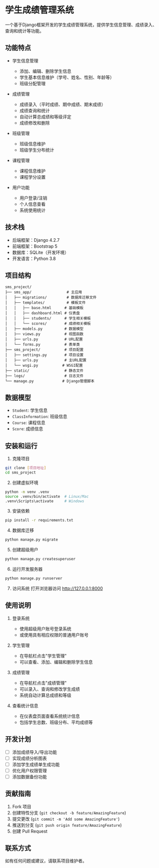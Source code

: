 # 学生成绩管理系统

一个基于Django框架开发的学生成绩管理系统，提供学生信息管理、成绩录入、查询和统计等功能。

## 功能特点

- 学生信息管理
  - 添加、编辑、删除学生信息
  - 学生基本信息维护（学号、姓名、性别、年龄等）
  - 班级分配管理

- 成绩管理
  - 成绩录入（平时成绩、期中成绩、期末成绩）
  - 成绩查询和统计
  - 自动计算总成绩和等级评定
  - 成绩修改和删除

- 班级管理
  - 班级信息维护
  - 班级学生分布统计

- 课程管理
  - 课程信息维护
  - 课程学分设置

- 用户功能
  - 用户登录/注销
  - 个人信息查看
  - 系统使用统计

## 技术栈

- 后端框架：Django 4.2.7
- 前端框架：Bootstrap 5
- 数据库：SQLite（开发环境）
- 开发语言：Python 3.8

## 项目结构

```
sms_project/
├── sms_app/                # 主应用
│   ├── migrations/         # 数据库迁移文件
│   ├── templates/          # 模板文件
│   │   ├── base.html      # 基础模板
│   │   ├── dashboard.html # 仪表盘
│   │   ├── students/      # 学生相关模板
│   │   └── scores/        # 成绩相关模板
│   ├── models.py          # 数据模型
│   ├── views.py           # 视图函数
│   ├── urls.py            # URL配置
│   └── forms.py           # 表单类
├── sms_project/           # 项目配置
│   ├── settings.py        # 项目设置
│   ├── urls.py            # 主URL配置
│   └── wsgi.py           # WSGI配置
├── static/                # 静态文件
├── logs/                  # 日志文件
└── manage.py             # Django管理脚本
```

## 数据模型

- `Student`: 学生信息
- `ClassInformation`: 班级信息
- `Course`: 课程信息
- `Score`: 成绩信息

## 安装和运行

1. 克隆项目
```bash
git clone [项目地址]
cd sms_project
```

2. 创建虚拟环境
```bash
python -m venv .venv
source .venv/bin/activate  # Linux/Mac
.venv\Scripts\activate     # Windows
```

3. 安装依赖
```bash
pip install -r requirements.txt
```

4. 数据库迁移
```bash
python manage.py migrate
```

5. 创建超级用户
```bash
python manage.py createsuperuser
```

6. 运行开发服务器
```bash
python manage.py runserver
```

7. 访问系统
打开浏览器访问 http://127.0.0.1:8000

## 使用说明

1. 登录系统
   - 使用超级用户账号登录系统
   - 或使用具有相应权限的普通用户账号

2. 学生管理
   - 在导航栏点击"学生管理"
   - 可以查看、添加、编辑和删除学生信息

3. 成绩管理
   - 在导航栏点击"成绩管理"
   - 可以录入、查询和修改学生成绩
   - 系统自动计算总成绩和等级

4. 查看统计信息
   - 在仪表盘页面查看系统统计信息
   - 包括学生总数、班级分布、平均成绩等

## 开发计划

- [ ] 添加成绩导入/导出功能
- [ ] 实现成绩分析图表
- [ ] 添加学生成绩单生成功能
- [ ] 优化用户权限管理
- [ ] 添加数据备份功能

## 贡献指南

1. Fork 项目
2. 创建特性分支 (`git checkout -b feature/AmazingFeature`)
3. 提交更改 (`git commit -m 'Add some AmazingFeature'`)
4. 推送到分支 (`git push origin feature/AmazingFeature`)
5. 创建 Pull Request

## 联系方式

如有任何问题或建议，请联系项目维护者。
